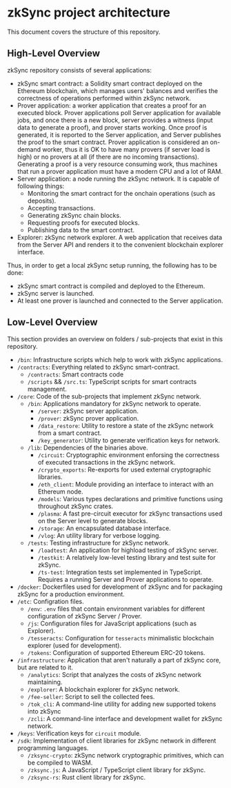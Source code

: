 # zkSync project architecture

This document covers the structure of this repository.

## High-Level Overview

zkSync repository consists of several applications:

- zkSync smart contract: a Solidity smart contract deployed on the Ethereum blockchain,
  which manages users' balances and verifies the correctness of operations performed within
  zkSync network.
- Prover application: a worker application that creates a proof for an executed block.
  Prover applications poll Server application for available jobs, and once there is a new
  block, server provides a witness (input data to generate a proof), and prover starts working.
  Once proof is generated, it is reported to the Server application, and Server publishes the
  proof to the smart contract.
  Prover application is considered an on-demand worker, thus it is OK to have many provers (if
  server load is high) or no provers at all (if there are no incoming transactions).
  Generating a proof is a very resource consuming work, thus machines that run a prover application
  must have a modern CPU and a lot of RAM.
- Server application: a node running the zkSync network. It is capable of following things:
  - Monitoring the smart contract for the onchain operations (such as deposits).
  - Accepting transactions.
  - Generating zkSync chain blocks.
  - Requesting proofs for executed blocks.
  - Publishing data to the smart contract.
- Explorer: zkSync network explorer. A web application that receives data from the Server API
  and renders it to the convenient blockchain explorer interface.
  
Thus, in order to get a local zkSync setup running, the following has to be done:

- zkSync smart contract is compiled and deployed to the Ethereum.
- zkSync server is launched.
- At least one prover is launched and connected to the Server application.


## Low-Level Overview

This section provides an overview on folders / sub-projects that exist in this repository.

- `/bin`: Infrastructure scripts which help to work with zkSync applications.
- `/contracts`: Everything related to zkSync smart-contract.
  - `/contracts`: Smart contracts code
  - `/scripts` && `/src.ts`: TypeScript scripts for smart contracts management.
- `/core`: Code of the sub-projects that implement zkSync network.
  - `/bin`: Applications mandatory for zkSync network to operate.
    - `/server`: zkSync server application.
    - `/prover`: zkSync prover application.
    - `/data_restore`: Utility to restore a state of the zkSync network from a smart contract.
    - `/key_generator`: Utility to generate verification keys for network.
  - `/lib`: Dependencies of the binaries above.
    - `/circuit`: Cryptographic environment enforsing the correctness of executed transactions in the zkSync network.
    - `/crypto_exports`: Re-exports for used external cryptographic libraries.
    - `/eth_client`: Module providing an interface to interact with an Ethereum node.
    - `/models`: Various types declarations and primitive functions using throughout zkSync crates.
    - `/plasma`: A fast pre-circuit executor for zkSync transactions used on the Server level to generate blocks.
    - `/storage`: An encapsulated database interface.
    - `/vlog`: An utility library for verbose logging.
  - `/tests`: Testing infrastructure for zkSync network.
    - `/loadtest`: An application for highload testing of zkSync server.
    - `/testkit`: A relatively low-level testing library and test suite for zkSync.
    - `/ts-test`: Integration tests set implemented in TypeScript. Requires a running Server and Prover applications to operate.
- `/docker`: Dockerfiles used for development of zkSync and for packaging zkSync for a production environment.
- `/etc`: Configration files.
  - `/env`: `.env` files that contain environment variables for different configuration of zkSync Server / Prover.
  - `/js`: Configuration files for JavaScript applications (such as Explorer).
  - `/tesseracts`: Configuration for `tesseracts` minimalistic blockchain explorer (used for development).
  - `/tokens`: Configuration of supported Ethereum ERC-20 tokens.
- `/infrastructure`: Application that aren't naturally a part of zkSync core, but are related to it.
  - `/analytics`: Script that analyzes the costs of zkSync network maintaining.
  - `/explorer`: A blockchain explorer for zkSync network.
  - `/fee-seller`: Script to sell the collected fees.
  - `/tok_cli`: A command-line utility for adding new supported tokens into zkSync
  - `/zcli`: A command-line interface and development wallet for zkSync network.
- `/keys`: Verification keys for `circuit` module.
- `/sdk`: Implementation of client libraries for zkSync network in different programming languages.
  - `/zksync-crypto`: zkSync network cryptographic primitives, which can be compiled to WASM.
  - `/zksync.js`: A JavaScript / TypeScript client library for zkSync.
  - `/zksync-rs`: Rust client library for zkSync.
